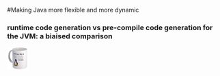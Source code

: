 

#Making Java more flexible and more dynamic
### runtime code generation vs pre-compile code generation for the JVM: a biaised comparison

<img src="resources/image_1.jpg" width="10%">
